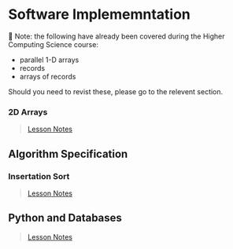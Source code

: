 # Software Implememntation

> 

🚨 Note: the following have already been covered during the Higher Computing Science course:

* parallel 1-D arrays
* records
* arrays of records

Should you need to revist these, please go to the relevent section.

### 2D Arrays

> [Lesson Notes](7.1_2d_Arrays.md)



## Algorithm Specification

### Insertation Sort

> [Lesson Notes](7.15_Insertation_Sort.md)


## Python and Databases

> [Lesson Notes](5.1-SQLite-with-Python.md)



